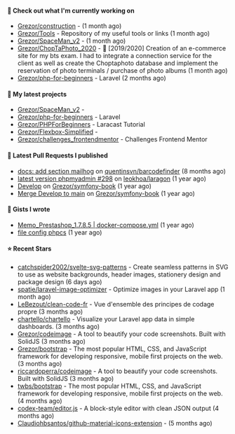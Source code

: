 #### 👷 Check out what I'm currently working on

- [Grezor/construction](https://github.com/Grezor/construction) -  (1 month ago)
- [Grezor/Tools](https://github.com/Grezor/Tools) - Repository of my useful tools or links (1 month ago)
- [Grezor/SpaceMan_v2](https://github.com/Grezor/SpaceMan_v2) -  (1 month ago)
- [Grezor/ChopTaPhoto_2020](https://github.com/Grezor/ChopTaPhoto_2020) - 🛒 [2019/2020] Creation of an e-commerce site for my bts exam. I had to integrate a connection service for the client as well as create the Choptaphoto database and implement the reservation of photo terminals / purchase of photo albums (1 month ago)
- [Grezor/php-for-beginners](https://github.com/Grezor/php-for-beginners) - Laravel (2 months ago)

#### 🌱 My latest projects

- [Grezor/SpaceMan_v2](https://github.com/Grezor/SpaceMan_v2) - 
- [Grezor/php-for-beginners](https://github.com/Grezor/php-for-beginners) - Laravel
- [Grezor/PHPForBeginners](https://github.com/Grezor/PHPForBeginners) - Laracast Tutorial
- [Grezor/Flexbox-Simplified](https://github.com/Grezor/Flexbox-Simplified) - 
- [Grezor/challenges_frontendmentor](https://github.com/Grezor/challenges_frontendmentor) - Challenges Frontend Mentor

#### 🔨 Latest Pull Requests I published

- [docs: add section mailhog](https://github.com/quentinsvn/barcodefinder/pull/2) on [quentinsvn/barcodefinder](https://github.com/quentinsvn/barcodefinder) (8 months ago)
- [latest version phpmyadmin #298](https://github.com/leokhoa/laragon/pull/299) on [leokhoa/laragon](https://github.com/leokhoa/laragon) (1 year ago)
- [Develop](https://github.com/Grezor/symfony-book/pull/2) on [Grezor/symfony-book](https://github.com/Grezor/symfony-book) (1 year ago)
- [Merge Develop to main](https://github.com/Grezor/symfony-book/pull/1) on [Grezor/symfony-book](https://github.com/Grezor/symfony-book) (1 year ago)

#### 📓 Gists I wrote

- [Memo_Prestashop_1.7.8.5 | docker-compose.yml](https://gist.github.com/eb78b378ed9f40780dc077b361ead337) (1 year ago)
- [file config phpcs](https://gist.github.com/27d8a6056d2e171aed20c26699439861) (1 year ago)

#### ⭐ Recent Stars

- [catchspider2002/svelte-svg-patterns](https://github.com/catchspider2002/svelte-svg-patterns) - Create seamless patterns in SVG to use as website backgrounds, header images, stationery design and package design (6 days ago)
- [spatie/laravel-image-optimizer](https://github.com/spatie/laravel-image-optimizer) - Optimize images in your Laravel app (1 month ago)
- [LeBezout/clean-code-fr](https://github.com/LeBezout/clean-code-fr) - Vue d&#39;ensemble des principes de codage propre (3 months ago)
- [chartello/chartello](https://github.com/chartello/chartello) - Visualize your Laravel app data in simple dashboards. (3 months ago)
- [Grezor/codeimage](https://github.com/Grezor/codeimage) - A tool to beautify your code screenshots. Built with SolidJS (3 months ago)
- [Grezor/bootstrap](https://github.com/Grezor/bootstrap) - The most popular HTML, CSS, and JavaScript framework for developing responsive, mobile first projects on the web. (3 months ago)
- [riccardoperra/codeimage](https://github.com/riccardoperra/codeimage) - A tool to beautify your code screenshots. Built with SolidJS (3 months ago)
- [twbs/bootstrap](https://github.com/twbs/bootstrap) - The most popular HTML, CSS, and JavaScript framework for developing responsive, mobile first projects on the web. (4 months ago)
- [codex-team/editor.js](https://github.com/codex-team/editor.js) - A block-style editor with clean JSON output (4 months ago)
- [Claudiohbsantos/github-material-icons-extension](https://github.com/Claudiohbsantos/github-material-icons-extension) -  (5 months ago)
